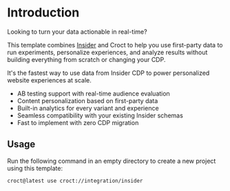 # Introduction

Looking to turn your data actionable in real-time?

This template combines [Insider](https://useinsider.com/?utm_source=croct) and Croct to help you use first-party data to
run experiments, personalize experiences, and analyze results without building everything from scratch or changing your
CDP.

It's the fastest way to use data from Insider CDP to power personalized website experiences at scale.

* AB testing support with real-time audience evaluation
* Content personalization based on first-party data
* Built-in analytics for every variant and experience
* Seamless compatibility with your existing Insider schemas
* Fast to implement with zero CDP migration

## Usage

Run the following command in an empty directory to create a new project using this template:

```croct-cmd
croct@latest use croct://integration/insider
```
